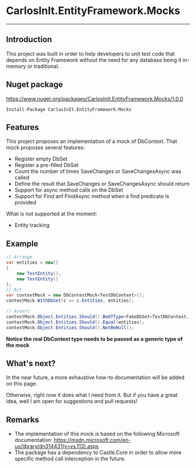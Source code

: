 # CarlosInIt.EntityFramework.Mocks
---
## Introduction
This project was built in order to help developers to unit test code that depends on Entity Framework without the need for any database being it in-memory or traditional.

## Nuget package
https://www.nuget.org/packages/CarlosInIt.EntityFramework.Mocks/1.0.0
``` 
Install-Package CarlosInIt.EntityFramework.Mocks
```
## Features
This project proposes an implementation of a mock of DbContext. That mock proposes several features:
* Register empty DbSet
* Register a pre-filled DbSet
* Count the number of times SaveChanges or SaveChangesAsync was called
* Define the result that SaveChanges or SaveChangesAsync should return
* Support for async method calls on the DbSet
* Support for Find anf FindAsync method when a find predicate is provided

What is not supported at the moment:
* Entity tracking

## Example
``` cs
// Arrange
var entities = new[]
{
    new TestEntity(),
    new TestEntity()
};
// Act
var contextMock = new DbContextMock<TestDbContext>();
contextMock.WithDbSet(c => c.Entities, entities);

// Assert
contextMock.Object.Entities.Should().BeOfType<FakeDbSet<TestDbContext, TestEntity>>();
contextMock.Object.Entities.Should().Equal(entities);
contextMock.Object.Entities.Should().NotBeNull();
```
**Notice the real DbContext type needs to be passed as a generic type of the mock** 

## What's next?
In the near future, a more exhaustive how-to documentation will be added on this page.

Otherwise, right now it does what I need from it. But if you have a great idea, well I am open for suggestions and pull requests!

## Remarks
* The implementation of this mock is based on the following Microsoft documentation:
https://msdn.microsoft.com/en-us/library/dn314431(v=vs.113).aspx
* The package has a dependency to Castle.Core in order to allow more specific method call interception in the future.
